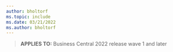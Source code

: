 ```yaml
---
author: bholtorf
ms.topic: include
ms.date: 03/21/2022
ms.author: bholtorf
---
```

> **APPLIES TO:** Business Central 2022 release wave 1 and later